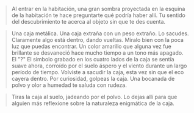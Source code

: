 > Al entrar en la habitación, una gran sombra proyectada en la esquina de la habitación te hace preguntarte qué podría haber allí.  Tu sentido del descubrimiento te acerca al objeto sin que te des cuenta.
  
 >Una caja metálica.  Una caja extraña con un peso extraño.  Lo sacudes.  Claramente algo está dentro, dando vueltas.  Míralo bien con la poca luz que puedas encontrar.  Un color amarillo que alguna vez fue brillante se desvaneció hace mucho tiempo a un tono más apagado.  El "?"  El símbolo grabado en los cuatro lados de la caja se sentía suave ahora, corroído por el suelo áspero y el viento durante un largo período de tiempo.  Volviste a sacudir la caja, esta vez sin que el eco cayera dentro.  Por curiosidad, golpeas la caja.  Una bocanada de polvo y olor a humedad te saluda con rudeza.
  
 >Tiras la caja al suelo, jadeando por el polvo.  Lo dejas allí para que alguien más reflexione sobre la naturaleza enigmática de la caja.
